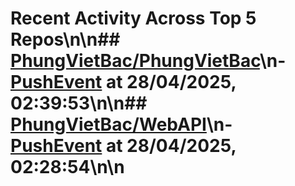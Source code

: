 # Recent Activity Across Top 5 Repos\n\n## [PhungVietBac/PhungVietBac](https://github.com/PhungVietBac/PhungVietBac)\n- [PushEvent](https://github.com/PhungVietBac/PhungVietBac) at 28/04/2025, 02:39:53\n\n## [PhungVietBac/WebAPI](https://github.com/PhungVietBac/WebAPI)\n- [PushEvent](https://github.com/PhungVietBac/WebAPI) at 28/04/2025, 02:28:54\n\n
